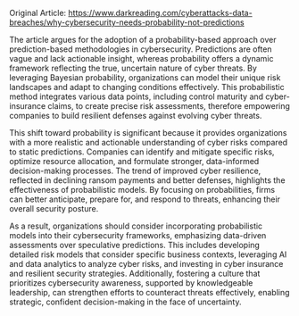 Original Article: https://www.darkreading.com/cyberattacks-data-breaches/why-cybersecurity-needs-probability-not-predictions

The article argues for the adoption of a probability-based approach over prediction-based methodologies in cybersecurity. Predictions are often vague and lack actionable insight, whereas probability offers a dynamic framework reflecting the true, uncertain nature of cyber threats. By leveraging Bayesian probability, organizations can model their unique risk landscapes and adapt to changing conditions effectively. This probabilistic method integrates various data points, including control maturity and cyber-insurance claims, to create precise risk assessments, therefore empowering companies to build resilient defenses against evolving cyber threats.

This shift toward probability is significant because it provides organizations with a more realistic and actionable understanding of cyber risks compared to static predictions. Companies can identify and mitigate specific risks, optimize resource allocation, and formulate stronger, data-informed decision-making processes. The trend of improved cyber resilience, reflected in declining ransom payments and better defenses, highlights the effectiveness of probabilistic models. By focusing on probabilities, firms can better anticipate, prepare for, and respond to threats, enhancing their overall security posture.

As a result, organizations should consider incorporating probabilistic models into their cybersecurity frameworks, emphasizing data-driven assessments over speculative predictions. This includes developing detailed risk models that consider specific business contexts, leveraging AI and data analytics to analyze cyber risks, and investing in cyber insurance and resilient security strategies. Additionally, fostering a culture that prioritizes cybersecurity awareness, supported by knowledgeable leadership, can strengthen efforts to counteract threats effectively, enabling strategic, confident decision-making in the face of uncertainty.
